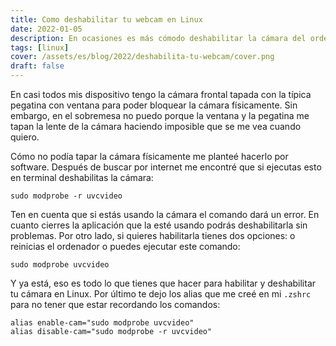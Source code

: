 ```yaml
---
title: Como deshabilitar tu webcam en Linux
date: 2022-01-05
description: En ocasiones es más cómodo deshabilitar la cámara del ordenador mediante software que físicamente. En este articulo te explico como hacerlo en Linux.
tags: [linux]
cover: /assets/es/blog/2022/deshabilita-tu-webcam/cover.png
draft: false
---
```


En casi todos mis dispositivo tengo la cámara frontal tapada con la típica pegatina con ventana para poder bloquear la cámara físicamente. Sin embargo, en el sobremesa no puedo porque la ventana y la pegatina me tapan la lente de la cámara haciendo imposible que se me vea cuando quiero.

Cómo no podía tapar la cámara físicamente me planteé hacerlo por software. Después de buscar por internet me encontré que si ejecutas esto en terminal deshabilitas la cámara:

```shell
sudo modprobe -r uvcvideo
```

Ten en cuenta que si estás usando la cámara el comando dará un error. En cuanto cierres la aplicación que la esté usando podrás deshabilitarla sin problemas. Por otro lado, si quieres habilitarla tienes dos opciones: o reinicias el ordenador o puedes ejecutar este comando:

```shell
sudo modprobe uvcvideo
```

Y ya está, eso es todo lo que tienes que hacer para habilitar y deshabilitar tu cámara en Linux. Por último te dejo los alias que me creé en mi `.zshrc` para no tener que estar recordando los comandos:

```shell
alias enable-cam="sudo modprobe uvcvideo"
alias disable-cam="sudo modprobe -r uvcvideo"
```
